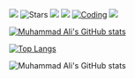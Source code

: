 ![](https://komarev.com/ghpvc/?username=kamoliddeenov&label=Visitors) <img src="https://img.shields.io/github/stars/kamoliddeenov?label=Stars" alt="Stars"> <a href="https://github.com/kamoliddeenov/"><img src="https://img.shields.io/github/followers/kamoliddeenov?style=flat-square?color=%234CC61E&label=Followers%20"/></a> <img src="https://img.shields.io/badge/Lives-Uzbekistan-blue" /></a> [![Coding](https://wakatime.com/badge/user/74eeefe5-7895-4837-a578-df6efb5aeb86.svg)](https://wakatime.com/@74eeefe5-7895-4837-a578-df6efb5aeb86) <a href="https://t.me/kmuhammadali"><img src="https://img.shields.io/badge/Telegram-FFFFFF?style=flat&logo=telegram&logoColor=black"/>

               

[![Muhammad Ali's GitHub stats](https://github-readme-stats.vercel.app/api?username=kamoliddeenov&show_icons=true&theme=nightowl)](https://github.com/kamoliddeenov/) 

[![Top Langs](https://github-readme-stats.vercel.app/api/top-langs/?username=kamoliddeenov&layout=compact&theme=nightowl)](https://github.com/kamoliddeenov/)

![Muhammad Ali's GitHub stats](https://github-readme-stats.vercel.app/api?username=kamoliddeenov&show_icons=true&theme=radical)
